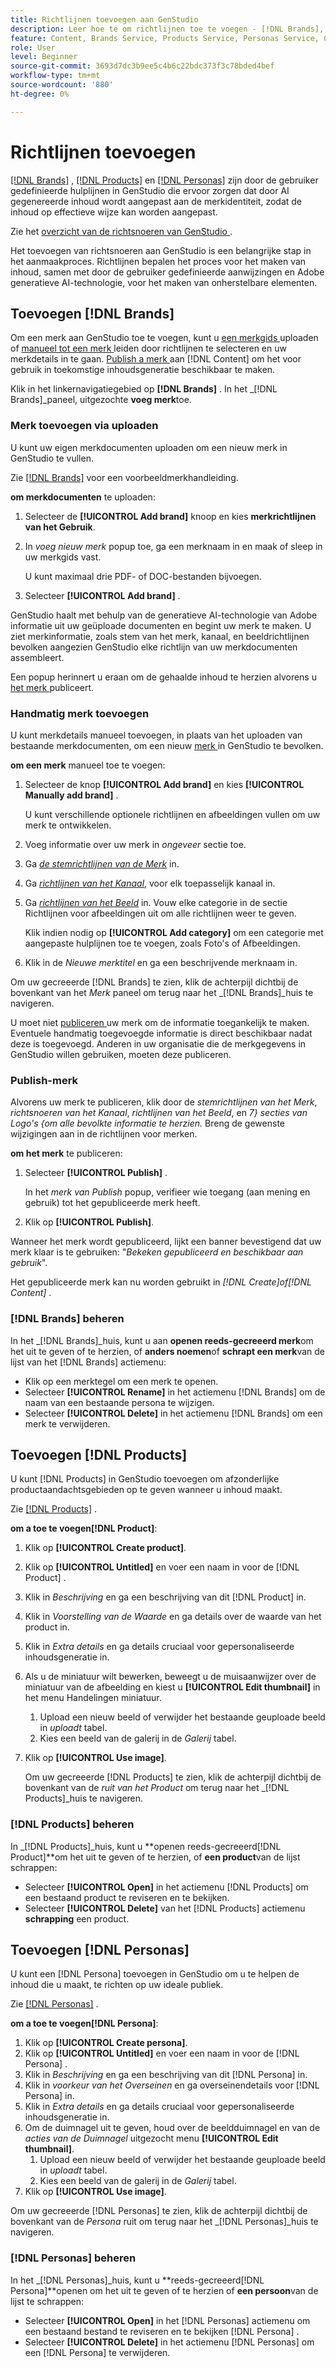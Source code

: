 ```yaml
---
title: Richtlijnen toevoegen aan GenStudio
description: Leer hoe te om richtlijnen toe te voegen - [!DNL Brands],  [!DNL Products], en  [!DNL Personas] - in Adobe  [!DNL GenStudio].
feature: Content, Brands Service, Products Service, Personas Service, Guidelines
role: User
level: Beginner
source-git-commit: 3693d7dc3b9ee5c4b6c22bdc373f3c78bded4bef
workflow-type: tm+mt
source-wordcount: '880'
ht-degree: 0%

---
```



# Richtlijnen toevoegen

[[!DNL Brands]](/help/user-guide/guidelines/brands.md) , [[!DNL Products]](/help/user-guide/guidelines/products.md) en [[!DNL Personas]](/help/user-guide/guidelines/personas.md) zijn door de gebruiker gedefinieerde hulplijnen in GenStudio die ervoor zorgen dat door AI gegenereerde inhoud wordt aangepast aan de merkidentiteit, zodat de inhoud op effectieve wijze kan worden aangepast.

Zie het [ overzicht van de richtsnoeren van GenStudio ](/help/user-guide/guidelines/overview.md).

Het toevoegen van richtsnoeren aan GenStudio is een belangrijke stap in het aanmaakproces. Richtlijnen bepalen het proces voor het maken van inhoud, samen met door de gebruiker gedefinieerde aanwijzingen en Adobe generatieve AI-technologie, voor het maken van onherstelbare elementen.

## Toevoegen [!DNL Brands]

Om een merk aan GenStudio toe te voegen, kunt u [ een merkgids ](#upload-brand-guidelines) uploaden of [ manueel tot een merk ](#manually-add-brand) leiden door richtlijnen te selecteren en uw merkdetails in te gaan. [ Publish a merk ](#publish-brand) aan [!DNL Content] om het voor gebruik in toekomstige inhoudsgeneratie beschikbaar te maken.

Klik in het linkernavigatiegebied op **[!DNL Brands]** . In het _[!DNL Brands]_paneel, uitgezochte **voeg merk**toe.

### Merk toevoegen via uploaden

U kunt uw eigen merkdocumenten uploaden om een nieuw merk in GenStudio te vullen.

Zie [[!DNL Brands]](/help/user-guide/guidelines/brands.md) voor een voorbeeldmerkhandleiding.

**om merkdocumenten** te uploaden:

1. Selecteer de **[!UICONTROL Add brand]** knoop en kies **merkrichtlijnen van het Gebruik**.
1. In _voeg nieuw merk_ popup toe, ga een merknaam in en maak of sleep in uw merkgids vast.

   U kunt maximaal drie PDF- of DOC-bestanden bijvoegen.

1. Selecteer **[!UICONTROL Add brand]** .

GenStudio haalt met behulp van de generatieve AI-technologie van Adobe informatie uit uw geüploade documenten en begint uw merk te maken. U ziet merkinformatie, zoals stem van het merk, kanaal, en beeldrichtlijnen bevolken aangezien GenStudio elke richtlijn van uw merkdocumenten assembleert.

Een popup herinnert u eraan om de gehaalde inhoud te herzien alvorens u [ het merk ](#publish-brand) publiceert.

### Handmatig merk toevoegen

U kunt merkdetails manueel toevoegen, in plaats van het uploaden van bestaande merkdocumenten, om een nieuw [ merk ](brands.md) in GenStudio te bevolken.

**om een merk** manueel toe te voegen:

1. Selecteer de knop **[!UICONTROL Add brand]** en kies **[!UICONTROL Manually add brand]** .

   U kunt verschillende optionele richtlijnen en afbeeldingen vullen om uw merk te ontwikkelen.

1. Voeg informatie over uw merk in _ongeveer_ sectie toe.
1. Ga [_de stemrichtlijnen van de Merk_](brands.md#brand-voice-guidelines) in.
1. Ga [_richtlijnen van het Kanaal_](brands.md#channel-guidelines), voor elk toepasselijk kanaal in.
1. Ga [_richtlijnen van het Beeld_](brands.md#image-guidelines) in. Vouw elke categorie in de sectie Richtlijnen voor afbeeldingen uit om alle richtlijnen weer te geven.

   Klik indien nodig op **[!UICONTROL Add category]** om een categorie met aangepaste hulplijnen toe te voegen, zoals Foto&#39;s of Afbeeldingen.

1. Klik in de _Nieuwe merktitel_ en ga een beschrijvende merknaam in.

Om uw gecreeerde [!DNL Brands] te zien, klik de achterpijl dichtbij de bovenkant van het _Merk_ paneel om terug naar het _[!DNL Brands]_huis te navigeren.

U moet niet [ publiceren ](#publish-brand) uw merk om de informatie toegankelijk te maken. Eventuele handmatig toegevoegde informatie is direct beschikbaar nadat deze is toegevoegd. Anderen in uw organisatie die de merkgegevens in GenStudio willen gebruiken, moeten deze publiceren.

### Publish-merk

Alvorens uw merk te publiceren, klik door de _stemrichtlijnen van het Merk_, _richtsnoeren van het Kanaal_, _richtlijnen van het Beeld_, en _7} secties van Logo&#39;s {om alle bevolkte informatie te herzien._ Breng de gewenste wijzigingen aan in de richtlijnen voor merken.

**om het merk** te publiceren:

1. Selecteer **[!UICONTROL Publish]** .

   In het _merk van Publish_ popup, verifieer wie toegang (aan mening en gebruik) tot het gepubliceerde merk heeft.

1. Klik op **[!UICONTROL Publish]**.

Wanneer het merk wordt gepubliceerd, lijkt een banner bevestigend dat uw merk klaar is te gebruiken: &quot;*Bekeken gepubliceerd en beschikbaar aan gebruik*&quot;.

Het gepubliceerde merk kan nu worden gebruikt in _[!DNL Create]_of_[!DNL Content]_ .

### [!DNL Brands] beheren

In het _[!DNL Brands]_huis, kunt u aan **openen reeds-gecreeerd merk**om het uit te geven of te herzien, of **anders noemen**of **schrapt een merk**van de lijst van het [!DNL Brands] actiemenu:

* Klik op een merktegel om een merk te openen.
* Selecteer **[!UICONTROL Rename]** in het actiemenu [!DNL Brands] om de naam van een bestaande persona te wijzigen.
* Selecteer **[!UICONTROL Delete]** in het actiemenu [!DNL Brands] om een merk te verwijderen.

## Toevoegen [!DNL Products]

U kunt [!DNL Products] in GenStudio toevoegen om afzonderlijke productaandachtsgebieden op te geven wanneer u inhoud maakt. <!-- Add Rename, display, reposition functionality -->

Zie [[!DNL Products]](products.md) .

**om a toe te voegen[!DNL Product]**:

1. Klik op **[!UICONTROL Create product]**.
1. Klik op **[!UICONTROL Untitled]** en voer een naam in voor de [!DNL Product] .
1. Klik in _Beschrijving_ en ga een beschrijving van dit [!DNL Product] in.
1. Klik in _Voorstelling van de Waarde_ en ga details over de waarde van het product in.
1. Klik in _Extra details_ en ga details cruciaal voor gepersonaliseerde inhoudsgeneratie in.
1. Als u de miniatuur wilt bewerken, beweegt u de muisaanwijzer over de miniatuur van de afbeelding en kiest u **[!UICONTROL Edit thumbnail]** in het menu Handelingen miniatuur.
   1. Upload een nieuw beeld of verwijder het bestaande geuploade beeld in _uploadt_ tabel.
   1. Kies een beeld van de galerij in de _Galerij_ tabel.
1. Klik op **[!UICONTROL Use image]**.

   Om uw gecreeerde [!DNL Products] te zien, klik de achterpijl dichtbij de bovenkant van de _ruit van het Product_ om terug naar het _[!DNL Products]_huis te navigeren.

### [!DNL Products] beheren

In _[!DNL Products]_huis, kunt u **openen reeds-gecreeerd[!DNL Product]**om het uit te geven of te herzien, of **een product**van de lijst schrappen:

* Selecteer **[!UICONTROL Open]** in het actiemenu [!DNL Products] om een bestaand product te reviseren en te bekijken.
* Selecteer **[!UICONTROL Delete]** van het [!DNL Products] actiemenu **schrapping** een product.

## Toevoegen [!DNL Personas]

U kunt een [!DNL Persona] toevoegen in GenStudio om u te helpen de inhoud die u maakt, te richten op uw ideale publiek.

Zie [[!DNL Personas]](personas.md) .

**om a toe te voegen[!DNL Persona]**:

1. Klik op **[!UICONTROL Create persona]**.
1. Klik op **[!UICONTROL Untitled]** en voer een naam in voor de [!DNL Persona] .
1. Klik in _Beschrijving_ en ga een beschrijving van dit [!DNL Persona] in.
1. Klik in _voorkeur van het Overseinen_ en ga overseinendetails voor [!DNL Persona] in.
1. Klik in _Extra details_ en ga details cruciaal voor gepersonaliseerde inhoudsgeneratie in.
1. Om de duimnagel uit te geven, houd over de beeldduimnagel en van de _acties van de Duimnagel_ uitgezocht menu **[!UICONTROL Edit thumbnail]**.
   1. Upload een nieuw beeld of verwijder het bestaande geuploade beeld in _uploadt_ tabel.
   1. Kies een beeld van de galerij in de _Galerij_ tabel.
1. Klik op **[!UICONTROL Use image]**.

Om uw gecreeerde [!DNL Personas] te zien, klik de achterpijl dichtbij de bovenkant van de _Persona_ ruit om terug naar het _[!DNL Personas]_huis te navigeren.

### [!DNL Personas] beheren

In het _[!DNL Personas]_huis, kunt u **reeds-gecreeerd[!DNL Persona]**openen om het uit te geven of te herzien of **een persoon**van de lijst te schrappen:

* Selecteer **[!UICONTROL Open]** in het [!DNL Personas] actiemenu om een bestaand bestand te reviseren en te bekijken [!DNL Persona] .
* Selecteer **[!UICONTROL Delete]** in het actiemenu [!DNL Personas] om een [!DNL Persona] te verwijderen.
